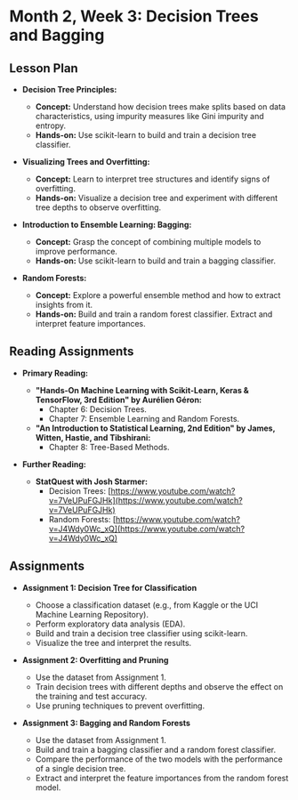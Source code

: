 # Month 2, Week 3: Decision Trees and Bagging

## Lesson Plan

*   **Decision Tree Principles:**
    *   **Concept:** Understand how decision trees make splits based on data characteristics, using impurity measures like Gini impurity and entropy.
    *   **Hands-on:** Use scikit-learn to build and train a decision tree classifier.

*   **Visualizing Trees and Overfitting:**
    *   **Concept:** Learn to interpret tree structures and identify signs of overfitting.
    *   **Hands-on:** Visualize a decision tree and experiment with different tree depths to observe overfitting.

*   **Introduction to Ensemble Learning: Bagging:**
    *   **Concept:** Grasp the concept of combining multiple models to improve performance.
    *   **Hands-on:** Use scikit-learn to build and train a bagging classifier.

*   **Random Forests:**
    *   **Concept:** Explore a powerful ensemble method and how to extract insights from it.
    *   **Hands-on:** Build and train a random forest classifier. Extract and interpret feature importances.

## Reading Assignments

*   **Primary Reading:**
    *   **"Hands-On Machine Learning with Scikit-Learn, Keras & TensorFlow, 3rd Edition" by Aurélien Géron:**
        *   Chapter 6: Decision Trees.
        *   Chapter 7: Ensemble Learning and Random Forests.
    *   **"An Introduction to Statistical Learning, 2nd Edition" by James, Witten, Hastie, and Tibshirani:**
        *   Chapter 8: Tree-Based Methods.

*   **Further Reading:**
    *   **StatQuest with Josh Starmer:**
        *   Decision Trees: [https://www.youtube.com/watch?v=7VeUPuFGJHk](https://www.youtube.com/watch?v=7VeUPuFGJHk)
        *   Random Forests: [https://www.youtube.com/watch?v=J4Wdy0Wc_xQ](https://www.youtube.com/watch?v=J4Wdy0Wc_xQ)

## Assignments

*   **Assignment 1: Decision Tree for Classification**
    *   Choose a classification dataset (e.g., from Kaggle or the UCI Machine Learning Repository).
    *   Perform exploratory data analysis (EDA).
    *   Build and train a decision tree classifier using scikit-learn.
    *   Visualize the tree and interpret the results.

*   **Assignment 2: Overfitting and Pruning**
    *   Use the dataset from Assignment 1.
    *   Train decision trees with different depths and observe the effect on the training and test accuracy.
    *   Use pruning techniques to prevent overfitting.

*   **Assignment 3: Bagging and Random Forests**
    *   Use the dataset from Assignment 1.
    *   Build and train a bagging classifier and a random forest classifier.
    *   Compare the performance of the two models with the performance of a single decision tree.
    *   Extract and interpret the feature importances from the random forest model.